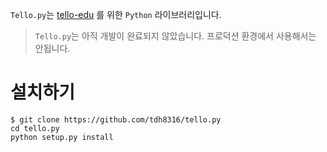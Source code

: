 `Tello.py`는 [tello-edu](https://www.ryzerobotics.com/tello-edu) 를 위한 `Python` 라이브러리입니다.

> `Tello.py`는 아직 개발이 완료되지 않았습니다. 프로덕션 환경에서 사용해서는 안됩니다.

# 설치하기
```
$ git clone https://github.com/tdh8316/tello.py
cd tello.py
python setup.py install
```
